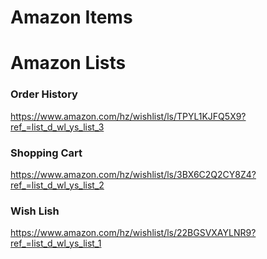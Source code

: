 # Amazon Items




# Amazon Lists



### Order History
https://www.amazon.com/hz/wishlist/ls/TPYL1KJFQ5X9?ref_=list_d_wl_ys_list_3


### Shopping Cart
https://www.amazon.com/hz/wishlist/ls/3BX6C2Q2CY8Z4?ref_=list_d_wl_ys_list_2


### Wish Lish
https://www.amazon.com/hz/wishlist/ls/22BGSVXAYLNR9?ref_=list_d_wl_ys_list_1
